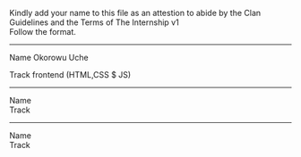 Kindly add your name to this file as an attestion to abide by the Clan Guidelines and the Terms of The Internship v1
<br/> Follow the format.<br/> 
___
Name Okorowu Uche<br/>

Track frontend (HTML,CSS $ JS)




___
Name <br/>
Track
___
Name <br/>
Track
